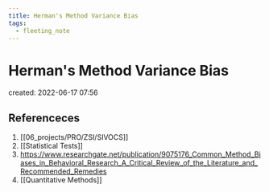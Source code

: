 ```yaml
---
title: Herman's Method Variance Bias
tags:
  - fleeting_note
---
```


# Herman's Method Variance Bias
created: 2022-06-17 07:56

## Referenceces
1. [[06_projects/PRO/ZSI/SIVOCS]]
2. [[Statistical Tests]]
3. https://www.researchgate.net/publication/9075176_Common_Method_Biases_in_Behavioral_Research_A_Critical_Review_of_the_Literature_and_Recommended_Remedies
4. [[Quantitative Methods]]